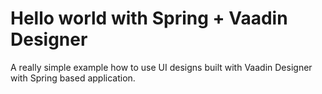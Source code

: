 # Hello world with Spring + Vaadin Designer

A really simple example how to use UI designs built with Vaadin Designer with Spring based application.
